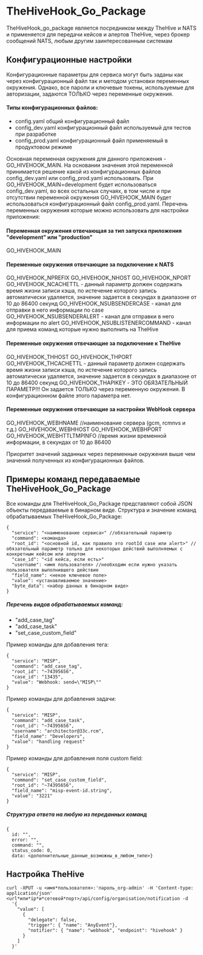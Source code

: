 # TheHiveHook_Go_Package

TheHiveHook_go_package является посредником между TheHive и NATS и применяется для передачи кейсов и алертов TheHive, через брокер сообщений NATS, любым другим заинтересованным системам

## Конфигурационные настройки

Конфигурационные параметры для сервиса могут быть заданы как через конфигурационный файл так и методом установки переменных окружения. Однако, все пароли и
ключевые токены, используемые для авторизации, задаются ТОЛЬКО через переменные окружения.

#### Типы конфигурационных файлов:

- config.yaml общий конфигурационный файл
- config_dev.yaml конфигурационный файл используемый для тестов при разработке
- config_prod.yaml конфигурационный файл применяемый в продуктовом режиме

Основная переменная окружения для данного приложения - GO_HIVEHOOK_MAIN. На основании значения этой переменной принимается решение какой из конфигурационных файлов config_dev.yaml или config_prod.yaml использовать. При GO_HIVEHOOK_MAIN=development будет использоваться config_dev.yaml, во всех остальных случаях, в том числе и при отсутствии переменной окружения GO_HIVEHOOK_MAIN будет использоваться конфигурационный файл config_prod.yaml. Перечень переменных окружения которые можно использовать для настройки приложения:

#### Переменная окружения отвечающая за тип запуска приложения "development" или "production"

GO_HIVEHOOK_MAIN

#### Переменные окружения отвечающие за подключение к NATS

GO_HIVEHOOK_NPREFIX
GO_HIVEHOOK_NHOST
GO_HIVEHOOK_NPORT
GO_HIVEHOOK_NCACHETTL - данный параметр должен содержать время жизни записи
кэша, по истечение которого запись автоматически удаляется, значение задается
в секундах в диапазоне от 10 до 86400 секунд
GO_HIVEHOOK_NSUBSENDERCASE - канал для отправки в него информации по case
GO_HIVEHOOK_NSUBSENDERALERT - канал для отправки в него информации по alert
GO_HIVEHOOK_NSUBLISTENERCOMMAND - канал для приема команд которые нужно выполнить на TheHive

#### Переменные окружения отвечающие за подключение к TheHive

GO_HIVEHOOK_THHOST
GO_HIVEHOOK_THPORT
GO_HIVEHOOK_THCACHETTL - данный параметр должен содержать время жизни записи
кэша, по истечение которого запись автоматически удаляется, значение задается
в секундах в диапазоне от 10 до 86400 секунд
GO_HIVEHOOK_THAPIKEY - ЭТО ОБЯЗАТЕЛЬНЫЙ ПАРАМЕТР!!!
Он задается ТОЛЬКО через переменную окружения. В конфигурационном
файле этого параметра нет.

#### Переменные окружения отвечающие за настройки WebHook сервера

GO_HIVEHOOK_WEBHNAME //наименование сервера (gcm, rcmnvs и т.д.)
GO_HIVEHOOK_WEBHHOST
GO_HIVEHOOK_WEBHPORT
GO_HIVEHOOK_WEBHTTLTMPINFO //время жизни временной информации, в секундах от 10 до 86400

Приоритет значений заданных через переменные окружения выше чем значений полученных из конфигурационных файлов.

## Примеры команд передаваемые TheHiveHook_Go_Package

Все команды для TheHiveHook_Go_Package представляют собой JSON объекты передаваемые
в бинарном виде. Структура и значение команд обрабатываемых TheHiveHook_Go_Package:

```
{
  "service": "<наименование сервиса>" //обязательный параметр
  "command": <команда>
  "root_id": "<основной id, как правило это rootId case или alert>" //обязательный параметр только для некоторых действий выполняемых с конкретным кейсом или алертом
  "case_id": "<id кейса, если есть>"
  "username": <имя пользователя> //необходим если нужно указать пользователя выполнившего действие
  "field_name": <некое ключевое поле>
  "value": <устанавливаемое значение>
  "byte_data": <набор данных в бинарном виде>
}
```

##### Перечень видов обрабатываемых команд:

- "add_case_tag"
- "add_case_task"
- "set_case_custom_field"

Пример команды для добавления тега:

```
{
  "service": "MISP",
  "command": "add_case_tag",
  "root_id": "~74395656",
  "case_id": "13435",
  "value": "Webhook: send=\"MISP\""
}
```

Пример команды для добавления задачи:

```
{
  "service": "MISP",
  "command": "add_case_task",
  "root_id": "~74395656",
  "username": "architector@33c.rcm",
  "field_name": "Developers",
  "value": "handling request"
}
```

Пример команды для добавления поля custom field:

```
{
  "service": "MISP",
  "command": "set_case_custom_field",
  "root_id": "~74395656",
  "field_name": "misp-event-id.string",
  "value": "3221"
}
```

##### Структура ответа на любую из переданных команд

```
{
  id: "",
  error: "",
  command: "",
  status_code: 0,
  data: <дополнительные_данные_возможны_в_любом_типе>}
```

## Настройка TheHive

```
curl -XPUT -u <имя*пользователя>:'пароль_org-admin' -H 'Content-type: application/json' <url*или*ip*и*сетевой*порт>/api/config/organisation/notification -d
  '{
    "value": [
      {
        "delegate": false,
        "trigger": { "name": "AnyEvent"},
        "notifier": { "name": "webhook", "endpoint": "hivehook" }
      }
    ]
  }'
```
